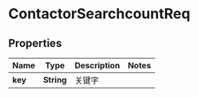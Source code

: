 # ContactorSearchcountReq

## Properties
Name | Type | Description | Notes
------------ | ------------- | ------------- | -------------
**key** | **String** | 关键字 | 
